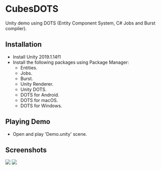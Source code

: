 # CubesDOTS
Unity demo using DOTS (Entity Component System, C# Jobs and Burst compiler).


## Installation
- Install Unity 2019.1.14f1
- Install the following packages using Package Manager:
    - Entities.
    - Jobs.
    - Burst.
    - Unity Renderer.
    - Unity DOTS.
    - DOTS for Android.
    - DOTS for macOS.
    - DOTS for Windows.


## Playing Demo
- Open and play 'Demo.unity' scene.

## Screenshots
<img src="https://github.com/victorfisac/CubesDOTS/blob/master/Screenshots/Screenshot_001.png">

<img src="https://github.com/victorfisac/CubesDOTS/blob/master/Screenshots/Screenshot_002.gif">
